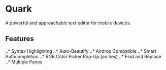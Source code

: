 # Quark
A powerful and approachable text editor for mobile devices.

## Features
..* Syntax Highlighting
..* Auto-Beautify
..* Airdrop Compatible
..* Smart Autocompletion
..* RGB Color Picker Pop-Up (on hex)
..* Find and Replace
..* Multiple Panes

